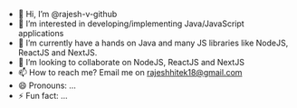 - 👋 Hi, I’m @rajesh-v-github
- 👀 I’m interested in developing/implementing Java/JavaScript applications
- 🌱 I’m currently have a hands on Java and many JS libraries like NodeJS, ReactJS and NextJS.
- 💞️ I’m looking to collaborate on NodeJS, ReactJS and NextJS
- 📫 How to reach me? Email me on rajeshhitek18@gmail.com
- 😄 Pronouns: ...
- ⚡ Fun fact: ...

<!---
rajesh-v-github/rajesh-v-github is a ✨ special ✨ repository because its `README.md` (this file) appears on your GitHub profile.
You can click the Preview link to take a look at your changes.
--->
